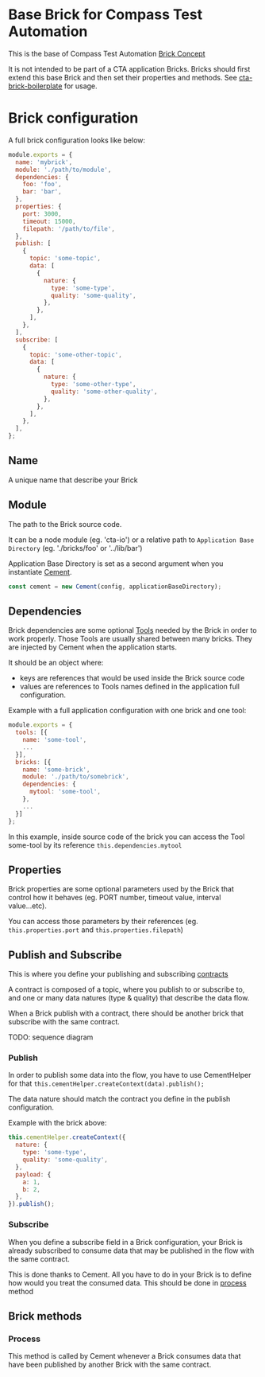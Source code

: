 Base Brick for Compass Test Automation
======================================

This is the base of Compass Test Automation [Brick Concept](https://git.sami.int.thomsonreuters.com/compass/cta/cement.md#bricks)

It is not intended to be part of a CTA application Bricks. Bricks should first extend this base Brick and then set their properties and methods.
See [cta-brick-boilerplate](https://git.sami.int.thomsonreuters.com/compass/cta-brick-boilerplate) for usage.

# Brick configuration

A full brick configuration looks like below: 

````js
module.exports = {
  name: 'mybrick',
  module: './path/to/module',
  dependencies: {
    foo: 'foo',
    bar: 'bar',
  },
  properties: {
    port: 3000,
    timeout: 15000,
    filepath: '/path/to/file',
  },
  publish: [
    {
      topic: 'some-topic',
      data: [
        {
          nature: {
            type: 'some-type',
            quality: 'some-quality',
          },
        },
      ],
    },
  ],
  subscribe: [
    {
      topic: 'some-other-topic',
      data: [
        {
          nature: {
            type: 'some-other-type',
            quality: 'some-other-quality',
          },
        },
      ],
    },
  ],
};
````

## Name
A unique name that describe your Brick
 
## Module
The path to the Brick source code.

It can be a node module (eg. 'cta-io') or a relative path to `Application Base Directory`
(eg. './bricks/foo' or '../lib/bar')

Application Base Directory is set as a second argument when you instantiate
[Cement](https://git.sami.int.thomsonreuters.com/compass/cta-flowcontrol).
````js
const cement = new Cement(config, applicationBaseDirectory);
````

## Dependencies
Brick dependencies are some optional [Tools](https://git.sami.int.thomsonreuters.com/compass/cta-tool) needed by the Brick in order to work properly.
Those Tools are usually shared between many bricks. They are injected by Cement when the application starts.
 
It should be an object where:

- keys are references that would be used inside the Brick source code
- values are references to Tools names defined in the application full configuration.

Example with a full application configuration with one brick and one tool:

````js
module.exports = {
  tools: [{
    name: 'some-tool',
    ...
  }],
  bricks: [{
    name: 'some-brick',
    module: './path/to/somebrick',
    dependencies: {
      mytool: 'some-tool',
    },
    ...
  }]
};
````

In this example, inside source code of the brick you can access the Tool some-tool by its reference `this.dependencies.mytool`

## Properties

Brick properties are some optional parameters used by the Brick that control how it behaves (eg. PORT number, timeout value, interval value...etc).

You can access those parameters by their references (eg. `this.properties.port` and `this.properties.filepath`)

## Publish and Subscribe

This is where you define your publishing and subscribing [contracts](https://git.sami.int.thomsonreuters.com/compass/cta/cement.md#contracts)

A contract is composed of a topic, where you publish to or subscribe to, and one or many data natures (type & quality) that describe the data flow.

When a Brick publish with a contract, there should be another brick that subscribe with the same contract.

TODO: sequence diagram

### Publish

In order to publish some data into the flow, you have to use CementHelper for that `this.cementHelper.createContext(data).publish();`
 
The data nature should match the contract you define in the publish configuration.
 
Example with the brick above:

````js
this.cementHelper.createContext({
  nature: {
    type: 'some-type',
    quality: 'some-quality',
  },
  payload: {
    a: 1,
    b: 2,
  },
}).publish();
````

### Subscribe

When you define a subscribe field in a Brick configuration, your Brick is already subscribed to consume data that may be published in the flow with the same contract.
 
This is done thanks to Cement. All you have to do in your Brick is to define how would you treat the consumed data. This should be done in [process](#process) method

## Brick methods

### Process

This method is called by Cement whenever a Brick consumes data that have been published by another Brick with the same contract.


